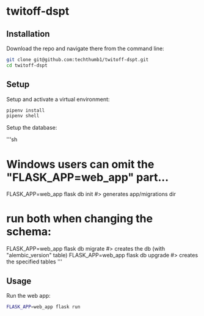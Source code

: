 # twitoff-dspt

## Installation

Download the repo and navigate there from the command line:

```sh
git clone git@github.com:techthumb1/twitoff-dspt.git
cd twitoff-dspt
```

## Setup

Setup and activate a virtual environment:

```sh
pipenv install
pipenv shell
```

Setup the database:

'''sh
# Windows users can omit the "FLASK_APP=web_app" part...
FLASK_APP=web_app flask db init #> generates app/migrations dir

# run both when changing the schema:
FLASK_APP=web_app flask db migrate #> creates the db (with "alembic_version" table)
FLASK_APP=web_app flask db upgrade #> creates the specified tables
'''

## Usage

Run the web app:

```sh
FLASK_APP=web_app flask run